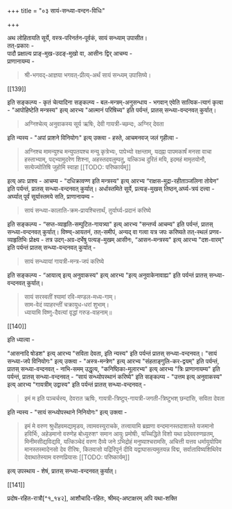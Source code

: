 +++
title = "०३ सायं-सन्ध्या-वन्दन-विधिः"

+++

अथ लोहितायति सूर्ये, वस्त्र-परिनर्तन-पूर्वकं, सायं सन्ध्याम् उपासीत।  
तत्-प्रकारः -  
पादौ प्रक्षाल्य प्राङ्-मुख-उदङ्-मुखो वा, आसीनः द्विर् आचम्य -  
प्राणानायम्य - 

> श्री-भगवद्-आज्ञया भगवत्-प्रीत्य्-अर्थं सायं सन्ध्यम् उपासिष्ये।  

[^१_१३९]:    
    
    चतुर्दशी-अष्टमि-अमावास्या-पौर्णमासी। प्रतिपत्-मन्व्-आदि-युगादि--विषुव-द्वय--अयन-द्वय-रूप-सङ्क्रान्ति दिनानि; यस्मिन् दिने,  उदयात् परं, अस्तमयात् पूर्वं वा त्रि-मुहूर्तम् अन्-अध्याय-तिथि-प्राप्तिः तद्-दिनं; यस्यां चतुर्दश्यां सूर्यास्तमयत् पूर्वं, पौर्णमास्याः, अमावास्याया वा  प्राप्तिः, चतुर्दशि-पूर्व-भूता त्रयोदशी-तिथिः,यस्माद् दिनात् पूर्व-दिने, अपर-दिने च अन्-अध्यायः,तद्-दिनं च।

[[139]]

इति सङ्कल्प्य - कृतं चेत्यादिना सङ्कल्प्य - बल-मन्त्रम्-अनुसन्धाय -  भगवान् एवेति सात्विक-त्यागं कृत्वा - "आपोहिष्टेति मन्त्रस्य" इत्य् आरभ्य "आत्मानं परिषिच्य" इति पर्यन्तं, प्रातस् सन्ध्या-वन्दनवत् कुर्यात्। 

> अग्निश्चेत्य् अनुवाकस्य सूर्य ऋषिः, देवी गायत्री-च्छन्दः, अग्निर् देवता

इति न्यस्य - "अपां प्राशने विनियोगः" इत्य् उक्त्वा - हस्ते, आचमनवज् जलं गृहीत्वा - 

> अग्निश्च मामन्युश्च मन्युपतयश्च मन्यु कृत्रेभ्यः, पापेभ्यो रक्षन्ताम्, यदह्ना पापमकार्षं मनसा वाचा हस्ताभ्याम्, पद्भ्यामुदरेण शिश्ना, अहस्तदवलुम्पतु, यत्किञ्च दुरितं मयि, इदमहं मामृतयोनौ, सत्येज्योतिषि जुहोमि स्वाहा
[[TODO: परिष्कार्यम्]]

इत्य् अपः प्राश्य - आचम्य - "दधिक्रावण्ण इति मन्त्रस्य" इत्य् आरभ्य “राक्षस-मुद्रा-रहीताञ्जलिना तोयेन” इति पर्यन्तं, प्रातस् सन्ध्या-वन्दनवत् कुर्यात्। अर्धास्तमिते सूर्ये, प्रत्यङ्-मुखस् तिष्ठन्,अर्घ्य-त्रयं दत्त्वा - अर्घ्यात् पूर्वं सूर्यास्तमये सति, प्राणानायम्य - 

> सायं सन्ध्या-कालाति-क्रम-प्रायश्चित्तार्थं, तुर्यार्घ्य-प्रदानं करिष्ये

इति सङ्कल्प्य - “सप्त-व्याहृति-सम्पुटित-गायत्र्या" इत्य् आरभ्य "सन्तर्प्य आचम्य" इति पर्यन्तं, प्रातस् सन्ध्या-वन्दनवत् कुर्यात्। विष्ण्व्-आयतनं, तत्-समीपं, अन्यद् वा गत्वा यत्र जपः करिष्यते तत्-स्थलं प्रणव-व्याहृतिभिः प्रोक्ष्य - तत्र उदग्-अग्र-दर्भेषु पत्यङ्-मुखम् आसीनः, “आसन-मन्त्रस्य" इत्य् आरभ्य "दश-वारम्" इति पर्यन्तं प्रातस् सन्ध्या-वन्दनवत् कुर्यात् - 

> सायं सन्ध्यायां गायत्री-मन्त्र-जपं करिष्ये

इति सङ्कल्प्य - “आयात्व् इत्य् अनुवाकस्य" इत्य् आरभ्य "इत्य् अनुवाकेनावाह्य” इति पर्यन्तं प्रातस् सन्ध्या-वन्दनवत् कुर्यात्। 

> सायं सरस्वतीं श्यामां रवि-मण्डल-मध्य-गाम्।  
साम-वेदं व्याहरन्तीं चक्रायुध-धरां शुभाम्।  
ध्यायामि विष्णु-दैवत्यां वृद्धां गरुड-वाहनाम्॥ 

[[140]]

इति ध्यात्वा -

"आसनादि षोडश" इत्य् आरभ्य "सविता देवता, इति न्यस्य" इति पर्यन्तं प्रातस् सन्ध्या-वन्दनवत्। "सायं सन्ध्या-जपे विनियोगः" इत्य् उक्त्वा - "अस्त्र-मन्त्रेण" इत्य् आरभ्य "संहताङ्गुलि-कर-द्वयम्" इति पर्यन्तं, प्रातस् सन्ध्या-वन्दनवत् - नाभि-समम् उद्धृत्य, "कनिष्ठिका-मूलारभ्य" इत्य् आरभ्य "त्रिः प्राणानायम्य" इति पर्यन्तं, प्रातस् सन्ध्या-वन्दनवत् - “सायं सन्ध्योपस्थानं करिष्ये" इति सङ्कल्प्य - "उत्तम इत्य् अनुवाकस्य" इत्य् आरभ्य "गायत्रीम् उद्वास्य" इति पर्यन्तं प्रातस् सन्ध्या-वन्दनवत् - 

> इमं म इति पञ्चर्चस्य, देवरात ऋषिः, गायत्री-त्रिष्टुप्-गायत्री-जगती-त्रिष्टुभश् छन्दांसि, सविता देवता 

इति न्यस्य - "सायं सन्ध्योपस्थाने निनियोगः" इत्य् उक्त्वा - 

> इमं मे वरुण श्रुधीहवमद्यामृडय, त्वामवस्युराचके, तत्त्वायामि ब्रह्मणा वन्दमानस्तदाशास्ते यजमानो हविर्भिः, अहेडमानो वरुणेह बोध्युरुशꣳ समान आयुः प्रमोषीः, यच्चिद्धिते विशो यथा प्रदेववरुणव्रतम्, मिनीमसीद्यविद्यवि, यत्किञ्चेदं वरुण दैव्ये जने ऽभिद्रोहं मनुष्याश्चरामसि, अचित्ती यत्तव धर्मायुयोपिम मानस्तस्मादेनसो देव रीरिषः, कितवासो यद्रिरिपुर्न दीवि यद्वाघासत्यमुतयन्न विद्म, सर्वाताविष्यशिथिरेव देवाथातेस्याम वरुणप्रियासः 
[[TODO: परिष्कार्यम्]]

इत्य् उपस्थाय - शेषं, प्रातस् सन्ध्या-वन्दनवत् कुर्यात्।

[[141]]

प्रदोष-रहित-रात्रौ[^१_१४२], आशौचादि-रहितः, श्रीमद्-अष्टाक्षरम् अपि यथा-शक्ति 

